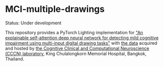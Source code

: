 # MCI-multiple-drawings

Status: Under development

This repository provides a PyTorch Lighting implementation for ["An explainable self-attention deep neural network for detecting mild cognitive impairment using multi-input digital drawing tasks"](https://alzres.biomedcentral.com/articles/10.1186/s13195-022-01043-2) with [the data](https://github.com/cccnlab/MCI-multiple-drawings) acquired and hosted by [the Cognitive Clinical and Computational Neuroscience (CCCN) laboratory](https://cccnlab.co/), King Chulalongkorn Memorial Hospital, Bangkok, Thailand.

